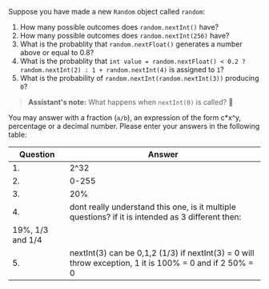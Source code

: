 Suppose you have made a new `Random` object called `random`:

1. How many possible outcomes does `random.nextInt()` have?      
2. How many possible outcomes does `random.nextInt(256)` have?
3. What is the probablity that `random.nextFloat()` generates a number above or equal to 0.8?
4. What is the probablity that `int value = random.nextFloat() < 0.2 ? random.nextInt(2) : 1 + random.nextInt(4)` is assigned to `1`?
5. What is the probability of `random.nextInt(random.nextInt(3))` producing `0`?

> **Assistant's note:** What happens when `nextInt(0)` is called? 🤔

You may answer with a fraction (`a/b`), an expression of the form c*x^y, percentage or a decimal number. 
Please enter your answers in the following table:


| Question | Answer |
| -------- | ------ |
|    1.    |  2^32  |
|    2.    |  0-255 |
|    3.    |  20%   |
|    4.    | dont really understand this one, is it multiple questions? if it is intended as 3 different then:
19%, 1/3 and 1/4    |
|    5.    |nextInt(3) can be 0,1,2 (1/3) if nextInt(3) = 0 will throw exception, 1 it is 100% = 0 and if 2 50% = 0   |
